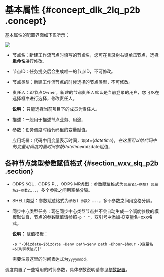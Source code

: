 # 基本属性 {#concept_dlk_2lq_p2b .concept}

基本属性的配置界面如下图所示：

![](http://static-aliyun-doc.oss-cn-hangzhou.aliyuncs.com/assets/img/16300/15367328957831_zh-CN.png)

-   节点名：新建工作流节点时填写的节点名，您可在目录树右键单击节点，选择**重命名**进行修改。
-   节点ID：任务提交后会生成唯一的节点ID，不可修改。
-   节点类型：新建工作流节点的时候选择的节点类型，不可修改。
-   责任人：即节点Owner，新建的节点责任人默认是当前登录的用户，您可以在选择框中进行选择，修改责任人。

    **说明：** 只能选择当前项目下的成员为责任人。

-   描述：一般用于描述节点业务、用途。
-   参数：任务调度时给代码里的变量赋值。

    应用场景：代码中用变量表示时间，如pt=$\{datetime\}，在这里可以给代码中的变量用调度内置时间参数datetime=$bizdate赋值。


## 各种节点类型参数赋值格式 {#section_wxv_slq_p2b .section}

-   ODPS SQL、ODPS PL、ODPS MR类型：参数赋值格式为`变量名1=参数1 变量名2=参数2…..`，多个参数之间用空格分隔。
-   SHELL类型：参数赋值格式为`参数1 参数2 …..`，多个参数之间用空格分隔。
-   同步中心类型任务：现在同步中心类型节点并不会自动生成一个调度参数的模板默认值，节点的参数赋值请参照`-p " "`，双引号中添加-D变量名=xxx格式。

    **说明：** 赋值模板：

    ```
    -p "-Dbizdate=$bizdate -Denv_path=$env_path -Dhour=$hour -D变量名=$[时间表达式]"
    ```

    需要注意这里的时间表达式为`yyyymmdd`。


调度内置了一些常用的时间参数，具体参数说明请参见[参数配置](intl.zh-CN/使用指南/数据开发/调度配置/参数配置.md#)。

